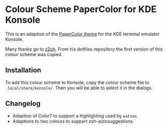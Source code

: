 # Colour Scheme PaperColor for KDE Konsole

This is an adaption of the [PaperColor
theme](https://github.com/NLKNguyen/papercolor-theme) for the KDE terminal
emulator Konsole.

Many thanks go to [z2oh](https://github.com/z2oh|z2oh). From his dotfiles
repository the first version of this colour scheme was copied.


## Installation

To add this colour scheme to Konsole, copy the colour scheme file to
`.local/share/konsole/`. Then you will be able to select it in the dialogs.



## Changelog

  * Adaption of Color7 to support a highlighting used by `watson`.
  * Adaptions to two colours to support zsh-autosuggestions.
